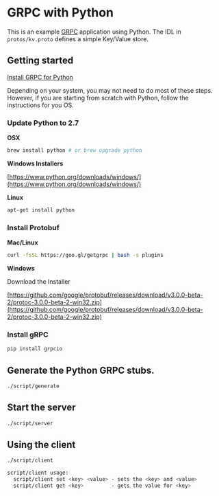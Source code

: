 # GRPC with Python

This is an example [GRPC](http://grpc.io) application using Python. The IDL in `protos/kv.proto` defines a simple Key/Value store.

## Getting started

[Install GRPC for Python](https://github.com/grpc/grpc/tree/master/src/python/grpcio)

Depending on your system, you may not need to do most of these steps.  However, if you are starting from scratch with Python, follow the instructions for you OS.

### Update Python to 2.7

**OSX**

```bash
brew install python # or brew upgrade python
```

**Windows Installers**

[https://www.python.org/downloads/windows/](https://www.python.org/downloads/windows/)

**Linux**

```bash
apt-get install python
```

### Install Protobuf

**Mac/Linux**

```bash
curl -fsSL https://goo.gl/getgrpc | bash -s plugins
```

**Windows**

Download the Installer

[https://github.com/google/protobuf/releases/download/v3.0.0-beta-2/protoc-3.0.0-beta-2-win32.zip](https://github.com/google/protobuf/releases/download/v3.0.0-beta-2/protoc-3.0.0-beta-2-win32.zip)

### Install gRPC

```bash
pip install grpcio
```

## Generate the Python GRPC stubs.

```bash
./script/generate
```

## Start the server

```bash
./script/server
```

## Using the client
```bash
./script/client

script/client usage:
  script/client set <key> <value> - sets the <key> and <value>
  script/client get <key>         - gets the value for <key>
```


